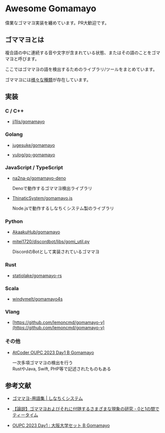# Awesome Gomamayo

偉業なゴママヨ実装を纏めています。PR大歓迎です。

## ゴママヨとは

複合語の中に連続する音や文字が含まれている状態、またはその語のことをゴママヨと呼びます。

ここではゴママヨの語を検出するためのライブラリ/ツールをまとめています。

ゴママヨには[様々な種類](https://3qua9la-notebook.hatenablog.com/entry/2021/04/10/220317)が存在しています。

## 実装

### C / C++

- [jj1lis/gomamayo](https://github.com/jj1lis/gomamayo)

### Golang

- [jugesuke/gomamayo](https://github.com/jugesuke/gomamayo)

- [yulog/go-gomamayo](https://github.com/yulog/go-gomamayo)

### JavaScript / TypeScript

- [na2na-p/gomamayo-deno](https://github.com/na2na-p/gomamayo-deno)

  Denoで動作するゴママヨ検出ライブラリ

- [ThinaticSystem/gomamayo.js](https://github.com/ThinaticSystem/gomamayo.js)

  Node.jsで動作するしなちくシステム製のライブラリ

### Python

- [AkaakuHub/gomamayo](https://github.com/AkaakuHub/gomamayo)

- [mitei1720/discordbot/libs/gomi_util.py](https://github.com/mitei1720/discordbot/blob/6c957d489da6970b8264e049a79adefed7c9698d/libs/goma_util.py#L13)

  DiscordのBotとして実装されているゴママヨ

### Rust

- [statiolake/gomamayo-rs](https://github.com/statiolake/gomamayo-rs)

### Scala

- [windymelt/gomamayo4s](https://github.com/windymelt/gomamayo4s)

### Vlang

- [https://github.com/lemoncmd/gomamayo-v](https://github.com/lemoncmd/gomamayo-v)

### その他

- [AtCoder OUPC 2023 Day1 B Gomamayo](https://atcoder.jp/contests/oupc2023-day1/submissions?f.LanguageName=&f.Status=AC&f.Task=oupc2023_day1_b&f.User=&page=1)

  一次多項ゴママヨの検出を行う  
  RustやJava, Swift, PHP等で記述されたものもある

## 参考文献

- [ゴママヨ\-用語集 \| しなちくシステム](https://thinaticsystem.com/glossary/gomamayo)

- [【論説】ゴママヨおよびそれに付随するさまざまな現象の研究 - 0と1の間でティータイム](https://3qua9la-notebook.hatenablog.com/entry/2021/04/10/220317)

- [OUPC 2023 Day1 : 大阪大学セット B Gomamayo](https://atcoder.jp/contests/oupc2023-day1/tasks/oupc2023_day1_b)
